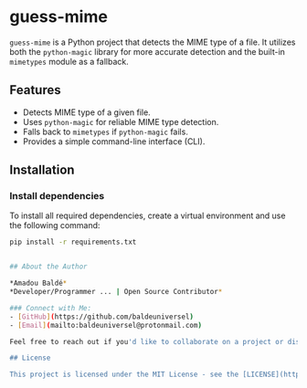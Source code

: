 # guess-mime

`guess-mime` is a Python project that detects the MIME type of a file. It utilizes both the `python-magic` library for more accurate detection and the built-in `mimetypes` module as a fallback.

## Features
- Detects MIME type of a given file.
- Uses `python-magic` for reliable MIME type detection.
- Falls back to `mimetypes` if `python-magic` fails.
- Provides a simple command-line interface (CLI).

## Installation

### Install dependencies
To install all required dependencies, create a virtual environment and use the following command:

```bash
pip install -r requirements.txt 


## About the Author

*Amadou Baldé*  
*Developer/Programmer ... | Open Source Contributor*

### Connect with Me:
- [GitHub](https://github.com/baldeuniversel)  
- [Email](mailto:baldeuniversel@protonmail.com)

Feel free to reach out if you'd like to collaborate on a project or discuss Python development !

## License

This project is licensed under the MIT License - see the [LICENSE](https://opensource.org/license/mit) file for details.

